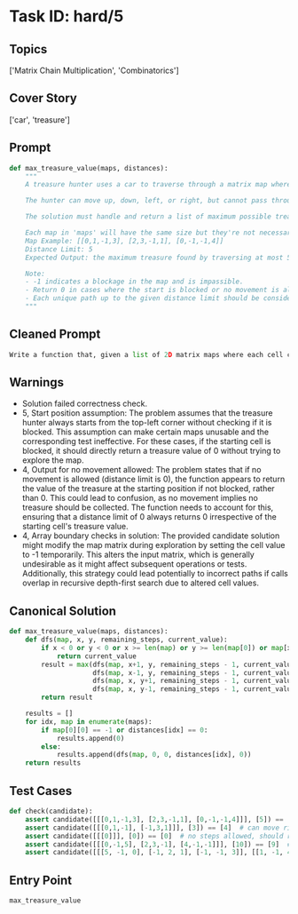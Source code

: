 # Task ID: hard/5

## Topics

['Matrix Chain Multiplication', 'Combinatorics']

## Cover Story

['car', 'treasure']

## Prompt

```python
def max_treasure_value(maps, distances):
    """
    A treasure hunter uses a car to traverse through a matrix map where each cell contains either a treasure value (as an integer) or is blocked (denoted by -1). Each individual map in the 'maps' list has its unique movement constraints defined in the 'distances' list, which denotes how far in terms of steps the hunter can move starting from the top-left corner of each respective map. The task is to calculate the maximum treasure value the hunter can collect from each map considering the movement restrictions.

    The hunter can move up, down, left, or right, but cannot pass through blocked cells and cannot move outside the boundaries of the map. If a distance in 'distances' is 0, this represents a scenario where the hunter cannot move from the initial position, and the treasure calculation for that map should return 0, even if the initial cell contains some treasure. Also, if the starting cell (top-left corner) is blocked (value of -1), the resulting treasure for that map should be 0 since no movement is possible.

    The solution must handle and return a list of maximum possible treasure values for each map considering the given constraints, without modifying the original map structure or values during computation.

    Each map in 'maps' will have the same size but they're not necessarily square. A sample map with a distance limit might look like this:
    Map Example: [[0,1,-1,3], [2,3,-1,1], [0,-1,-1,4]]
    Distance Limit: 5
    Expected Output: the maximum treasure found by traversing at most 5 cells starting from the non-blocked top left corner and considering blocked paths.

    Note:
    - -1 indicates a blockage in the map and is impassible.
    - Return 0 in cases where the start is blocked or no movement is allowed.
    - Each unique path up to the given distance limit should be considered to compute the maximum possible treasure from starting position without modifying the map.
    """

```

## Cleaned Prompt

```python
Write a function that, given a list of 2D matrix maps where each cell contains a treasure value or is blocked, and a corresponding list of maximum distances the treasure hunter can move from the top-left corner, returns the maximum treasure the hunter can gather from each map considering the movement limitations. A cell value of -1 indicates a blockage, and treasure collection starts with zero. If the start position is blocked, return zero treasure for that map.
```

## Warnings

- Solution failed correctness check.
- 5, Start position assumption: The problem assumes that the treasure hunter always starts from the top-left corner without checking if it is blocked. This assumption can make certain maps unusable and the corresponding test ineffective. For these cases, if the starting cell is blocked, it should directly return a treasure value of 0 without trying to explore the map.
- 4, Output for no movement allowed: The problem states that if no movement is allowed (distance limit is 0), the function appears to return the value of the treasure at the starting position if not blocked, rather than 0. This could lead to confusion, as no movement implies no treasure should be collected. The function needs to account for this, ensuring that a distance limit of 0 always returns 0 irrespective of the starting cell's treasure value.
- 4, Array boundary checks in solution: The provided candidate solution might modify the map matrix during exploration by setting the cell value to -1 temporarily. This alters the input matrix, which is generally undesirable as it might affect subsequent operations or tests. Additionally, this strategy could lead potentially to incorrect paths if calls overlap in recursive depth-first search due to altered cell values.

## Canonical Solution

```python
def max_treasure_value(maps, distances):
    def dfs(map, x, y, remaining_steps, current_value):
        if x < 0 or y < 0 or x >= len(map) or y >= len(map[0]) or map[x][y] == -1 or remaining_steps < 0:
            return current_value
        result = max(dfs(map, x+1, y, remaining_steps - 1, current_value + map[x][y]),
                     dfs(map, x-1, y, remaining_steps - 1, current_value + map[x][y]),
                     dfs(map, x, y+1, remaining_steps - 1, current_value + map[x][y]),
                     dfs(map, x, y-1, remaining_steps - 1, current_value + map[x][y]))
        return result

    results = []
    for idx, map in enumerate(maps):
        if map[0][0] == -1 or distances[idx] == 0:
            results.append(0)
        else:
            results.append(dfs(map, 0, 0, distances[idx], 0))
    return results
```

## Test Cases

```python
def check(candidate):
    assert candidate([[[0,1,-1,3], [2,3,-1,1], [0,-1,-1,4]]], [5]) == [6]
    assert candidate([[[0,1,-1], [-1,3,1]]], [3]) == [4]  # can move right and then down
    assert candidate([[[0]]], [0]) == [0]  # no steps allowed, should return 0 even though it starts at a treasure
    assert candidate([[[0,-1,5], [2,3,-1], [4,-1,-1]]], [10]) == [9]  # can explore all non-blocked cells
    assert candidate([[[5, -1, 0], [-1, 2, 1], [-1, -1, 3]], [[1, -1, 4], [0, 3, -1], [2, -1, 0]]], [7, 3]) == [5, 0]  # Second case must return 0 due to a blocked start
```

## Entry Point

`max_treasure_value`

